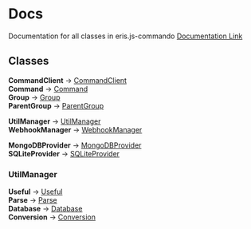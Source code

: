 # Docs
Documentation for all classes in eris.js-commando
[Documentation Link](https://github.com/Forbidden-Duck/eris.js-commando/tree/master/docs/)

## Classes

**CommandClient** -> [CommandClient](https://github.com/Forbidden-Duck/eris.js-commando/tree/master/docs/Classes/CommandoClient.md)\
**Command** -> [Command](https://github.com/Forbidden-Duck/eris.js-commando/tree/master/docs/Classes/Command.md)\
**Group** -> [Group](https://github.com/Forbidden-Duck/eris.js-commando/tree/master/docs/Classes/Group.md)\
**ParentGroup** -> [ParentGroup](https://github.com/Forbidden-Duck/eris.js-commando/tree/master/docs/Classes/ParentGroup.md)

**UtilManager** -> [UtilManager](https://github.com/Forbidden-Duck/eris.js-commando/tree/master/docs/Classes/UtilManager.md)\
**WebhookManager** -> [WebhookManager](https://github.com/Forbidden-Duck/eris.js-commando/tree/master/docs/Classes/WebhookManager.md)

**MongoDBProvider** -> [MongoDBProvider](https://github.com/Forbidden-Duck/eris.js-commando/tree/master/docs/Classes/MongoDBProvider.md)\
**SQLiteProvider** -> [SQLiteProvider](https://github.com/Forbidden-Duck/eris.js-commando/tree/master/docs/Classes/SQLiteProvider.md)

### UtilManager

**Useful** -> [Useful](https://github.com/Forbidden-Duck/eris.js-commando/tree/master/docs/Classes/UtilManager/Useful.md)\
**Parse** -> [Parse](https://github.com/Forbidden-Duck/eris.js-commando/tree/master/docs/Classes/UtilManager/Parse.md)\
**Database** -> [Database](https://github.com/Forbidden-Duck/eris.js-commando/tree/master/docs/Classes/UtilManager/Database.md)\
**Conversion** -> [Conversion](https://github.com/Forbidden-Duck/eris.js-commando/tree/master/docs/Classes/UtilManager/Conversion.md)
